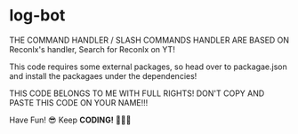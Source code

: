 # log-bot

THE COMMAND HANDLER / SLASH COMMANDS HANDLER ARE BASED ON Reconlx's handler, Search for Reconlx on YT!

This code requires some external packages, so head over to packagae.json and install the packagaes under the dependencies!

THIS CODE BELONGS TO ME WITH FULL RIGHTS! DON'T COPY AND PASTE THIS CODE ON YOUR NAME!!!
 
Have Fun! 😎 Keep <strong>CODING!</strong> 👨‍💻🤖
